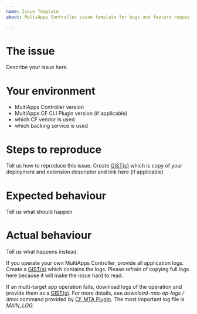 ```yaml
---
name: Issue Template
about: MultiApps Controller issue template for bugs and feature requests

---
```


# The issue
Describe your issue here.

# Your environment
*	MultiApps Controller version
*	MultiApps CF CLI Plugin version (if applicable)
*	which CF vendor is used
*	which backing service is used

# Steps to reproduce
Tell us how to reproduce this issue.
Create [GIST(s)](https://gist.github.com/) which is copy of your deployment and extension descriptor and link here (if applicable)

# Expected behaviour
Tell us what should happen

# Actual behaviour
Tell us what happens instead.

If you operate your own MultiApps Controller, provide all application logs. Create a [GIST(s)](https://gist.github.com/) which contains the logs. Please refrain of copying full logs here because it will make the issue hard to read.

If an multi-target app operation fails, download logs of the operation and provide them as a [GIST(s)](https://gist.github.com/).  For more details, see *download-mta-op-logs / dmol* command provided by [CF MTA Plugin](https://github.com/cloudfoundry-incubator/multiapps-cli-plugin). The most important log file is *MAIN_LOG*.
